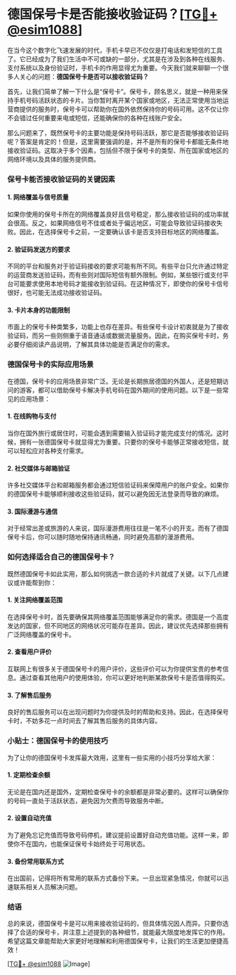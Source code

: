# 德国保号卡是否能接收验证码？[[TG💪+ @esim1088](https://t.me/s/esim1088)]

在当今这个数字化飞速发展的时代，手机卡早已不仅仅是打电话和发短信的工具了。它已经成为了我们生活中不可或缺的一部分，尤其是在涉及到各种在线服务、支付系统以及身份验证时，手机卡的作用显得尤为重要。今天我们就来聊聊一个很多人关心的问题：**德国保号卡是否可以接收验证码？**

首先，让我们简单了解一下什么是“保号卡”。保号卡，顾名思义，就是一种用来保持手机号码活跃状态的卡片。当你暂时离开某个国家或地区，无法正常使用当地运营商提供的服务时，保号卡可以帮助你在国外依然保持你的号码可用。这不仅让你不会错过任何重要来电或短信，还能确保你的各种在线账户安全。

那么问题来了，既然保号卡的主要功能是保持号码活跃，那它是否能够接收验证码呢？答案是肯定的！但是，这里需要强调的是，并不是所有的保号卡都能无条件地接收验证码。这取决于多个因素，包括但不限于保号卡的类型、所在国家或地区的网络环境以及具体的服务提供商。

### **保号卡能否接收验证码的关键因素**

#### **1. 网络覆盖与信号质量**
如果你使用的保号卡所在的网络覆盖良好且信号稳定，那么接收验证码的成功率就会很高。反之，如果网络信号不佳或者处于偏远地区，可能会导致验证码接收失败。因此，在选择保号卡之前，一定要确认该卡是否支持目标地区的网络覆盖。

#### **2. 验证码发送方的要求**
不同的平台和服务对于验证码接收的要求可能有所不同。有些平台只允许通过特定的运营商发送验证码，而有些则对国际短信有额外限制。例如，某些银行或支付平台可能要求使用本地号码才能接收到验证码。在这种情况下，即使你的保号卡信号很好，也可能无法成功接收验证码。

#### **3. 卡片本身的功能限制**
市面上的保号卡种类繁多，功能上也存在差异。有些保号卡设计初衷就是为了接收验证码，而另一些则侧重于语音通话或数据流量服务。因此，在购买保号卡时，务必要仔细阅读产品说明，了解其具体功能是否满足你的需求。

### **德国保号卡的实际应用场景**

在德国，保号卡的应用场景非常广泛。无论是长期旅居德国的外国人，还是短期访问的游客，都可以借助保号卡解决手机号码在国外期间的使用问题。以下是一些常见的应用场景：

#### **1. 在线购物与支付**
当你在国外旅行或居住时，可能会遇到需要输入验证码才能完成支付的情况。这时候，拥有一张德国保号卡就显得尤为重要。只要你的保号卡能够正常接收短信，就可以轻松应对各种支付需求。

#### **2. 社交媒体与邮箱验证**
许多社交媒体平台和邮箱服务都会通过短信验证码来保障用户的账户安全。如果你的德国保号卡能够顺利接收这些验证码，就可以避免因无法登录而导致的麻烦。

#### **3. 国际漫游与通信**
对于经常出差或旅游的人来说，国际漫游费用往往是一笔不小的开支。而有了德国保号卡后，你可以随时随地保持通讯畅通，同时避免高额的漫游费用。

### **如何选择适合自己的德国保号卡？**

既然德国保号卡如此实用，那么如何挑选一款合适的卡片就成了关键。以下几点建议或许能帮到你：

#### **1. 关注网络覆盖范围**
在选择保号卡时，首先要确保其网络覆盖范围能够满足你的需求。德国是一个高度发达的国家，但不同地区的网络状况可能存在差异。因此，建议优先选择那些拥有广泛网络覆盖的保号卡。

#### **2. 查看用户评价**
互联网上有很多关于德国保号卡的用户评价，这些评价可以为你提供宝贵的参考信息。通过查看其他用户的使用体验，你可以更好地判断某款保号卡是否值得购买。

#### **3. 了解售后服务**
良好的售后服务可以在出现问题时为你提供及时的帮助和支持。因此，在选择保号卡时，不妨多花一点时间去了解其售后服务的具体内容。

### **小贴士：德国保号卡的使用技巧**

为了让你的德国保号卡发挥最大效用，这里有一些实用的小技巧分享给大家：

#### **1. 定期检查余额**
无论是在国内还是国外，定期检查保号卡的余额都是非常必要的。这样可以确保你的号码一直处于活跃状态，避免因为欠费而导致服务中断。

#### **2. 设置自动充值**
为了避免忘记充值而导致号码停机，建议提前设置好自动充值功能。这样一来，即使你不在国内，也能保证保号卡始终处于可用状态。

#### **3. 备份常用联系方式**
在出国前，记得将所有常用的联系方式备份下来。一旦出现紧急情况，你就可以迅速联系相关人员解决问题。

### **结语**

总的来说，德国保号卡是可以用来接收验证码的，但具体情况因人而异。只要你选择了合适的保号卡，并注意上述提到的各种细节，就能最大限度地发挥它的作用。希望这篇文章能帮助大家更好地理解和利用德国保号卡，让我们的生活更加便捷高效！

[[TG💪+ @esim1088](https://t.me/s/esim1088) ![Image](https://i.postimg.cc/4NQfJmqS/Snipaste-2025-05-13-00-14-12.png)]